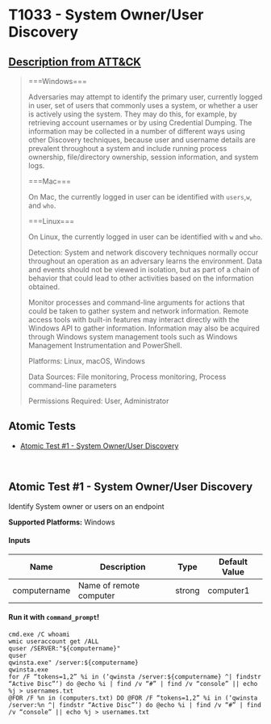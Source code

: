# T1033 - System Owner/User Discovery
## [Description from ATT&CK](https://attack.mitre.org/wiki/Technique/T1033)
<blockquote>===Windows===

Adversaries may attempt to identify the primary user, currently logged in user, set of users that commonly uses a system, or whether a user is actively using the system. They may do this, for example, by retrieving account usernames or by using Credential Dumping. The information may be collected in a number of different ways using other Discovery techniques, because user and username details are prevalent throughout a system and include running process ownership, file/directory ownership, session information, and system logs.

===Mac===

On Mac, the currently logged in user can be identified with <code>users</code>,<code>w</code>, and <code>who</code>.

===Linux===

On Linux, the currently logged in user can be identified with <code>w</code> and <code>who</code>.

Detection: System and network discovery techniques normally occur throughout an operation as an adversary learns the environment. Data and events should not be viewed in isolation, but as part of a chain of behavior that could lead to other activities based on the information obtained.

Monitor processes and command-line arguments for actions that could be taken to gather system and network information. Remote access tools with built-in features may interact directly with the Windows API to gather information. Information may also be acquired through Windows system management tools such as Windows Management Instrumentation and PowerShell.

Platforms: Linux, macOS, Windows

Data Sources: File monitoring, Process monitoring, Process command-line parameters

Permissions Required: User, Administrator</blockquote>

## Atomic Tests

- [Atomic Test #1 - System Owner/User Discovery](#atomic-test-1---system-owneruser-discovery)


<br/>

## Atomic Test #1 - System Owner/User Discovery
Identify System owner or users on an endpoint

**Supported Platforms:** Windows


#### Inputs
| Name | Description | Type | Default Value | 
|------|-------------|------|---------------|
| computername | Name of remote computer | strong | computer1|

#### Run it with `command_prompt`!
```
cmd.exe /C whoami
wmic useraccount get /ALL
quser /SERVER:"${computername}"
quser
qwinsta.exe" /server:${computername}
qwinsta.exe
for /F “tokens=1,2” %i in (‘qwinsta /server:${computername} ^| findstr “Active Disc”‘) do @echo %i | find /v “#” | find /v “console” || echo %j > usernames.txt
@FOR /F %n in (computers.txt) DO @FOR /F “tokens=1,2” %i in (‘qwinsta /server:%n ^| findstr “Active Disc”’) do @echo %i | find /v “#” | find /v “console” || echo %j > usernames.txt
```
<br/>
